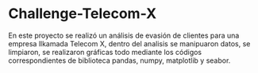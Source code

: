 # Challenge-Telecom-X

En este proyecto se realizó un análisis de evasión de clientes para una empresa llkamada Telecom X, dentro del analisis se manipuaron datos, se limpiaron, se realizaron gráficas todo mediante los códigos correspondientes de biblioteca pandas, numpy, matplotlib y seabor.
